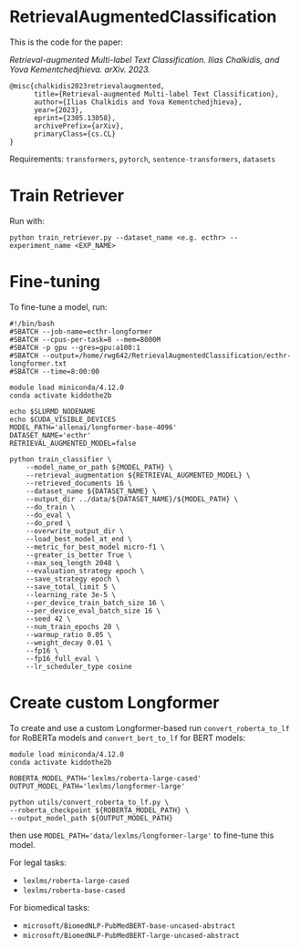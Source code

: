 # RetrievalAugmentedClassification

This is the code for the paper:

*Retrieval-augmented Multi-label Text Classification. Ilias Chalkidis, and Yova Kementchedjhieva. arXiv. 2023.*

```
@misc{chalkidis2023retrievalaugmented,
      title={Retrieval-augmented Multi-label Text Classification}, 
      author={Ilias Chalkidis and Yova Kementchedjhieva},
      year={2023},
      eprint={2305.13058},
      archivePrefix={arXiv},
      primaryClass={cs.CL}
}
```

Requirements: `transformers`, `pytorch`, `sentence-transformers`, `datasets`

# Train Retriever

Run with: 
```
python train_retriever.py --dataset_name <e.g. ecthr> --experiment_name <EXP_NAME>
```


# Fine-tuning

To fine-tune a model, run:

```shell
#!/bin/bash
#SBATCH --job-name=ecthr-longformer
#SBATCH --cpus-per-task=8 --mem=8000M
#SBATCH -p gpu --gres=gpu:a100:1
#SBATCH --output=/home/rwg642/RetrievalAugmentedClassification/ecthr-longformer.txt
#SBATCH --time=8:00:00

module load miniconda/4.12.0
conda activate kiddothe2b

echo $SLURMD_NODENAME
echo $CUDA_VISIBLE_DEVICES
MODEL_PATH='allenai/longformer-base-4096'
DATASET_NAME='ecthr'
RETRIEVAL_AUGMENTED_MODEL=false

python train_classifier \
    --model_name_or_path ${MODEL_PATH} \
    --retrieval_augmentation ${RETRIEVAL_AUGMENTED_MODEL} \
    --retrieved_documents 16 \
    --dataset_name ${DATASET_NAME} \
    --output_dir ../data/${DATASET_NAME}/${MODEL_PATH} \
    --do_train \
    --do_eval \
    --do_pred \
    --overwrite_output_dir \
    --load_best_model_at_end \
    --metric_for_best_model micro-f1 \
    --greater_is_better True \
    --max_seq_length 2048 \
    --evaluation_strategy epoch \
    --save_strategy epoch \
    --save_total_limit 5 \
    --learning_rate 3e-5 \
    --per_device_train_batch_size 16 \
    --per_device_eval_batch_size 16 \
    --seed 42 \
    --num_train_epochs 20 \
    --warmup_ratio 0.05 \
    --weight_decay 0.01 \
    --fp16 \
    --fp16_full_eval \
    --lr_scheduler_type cosine
```

# Create custom Longformer

To create and use a custom Longformer-based run `convert_roberta_to_lf` for RoBERTa models and `convert_bert_to_lf` for BERT models:

```shell
module load miniconda/4.12.0
conda activate kiddothe2b

ROBERTA_MODEL_PATH='lexlms/roberta-large-cased'
OUTPUT_MODEL_PATH='lexlms/longformer-large'

python utils/convert_roberta_to_lf.py \
--roberta_checkpoint ${ROBERTA_MODEL_PATH} \
--output_model_path ${OUTPUT_MODEL_PATH}
```

then use `MODEL_PATH='data/lexlms/longformer-large'` to fine-tune this model.

For legal tasks:
- `lexlms/roberta-large-cased`
- `lexlms/roberta-base-cased`

For biomedical tasks:
- `microsoft/BiomedNLP-PubMedBERT-base-uncased-abstract`
- `microsoft/BiomedNLP-PubMedBERT-large-uncased-abstract`
